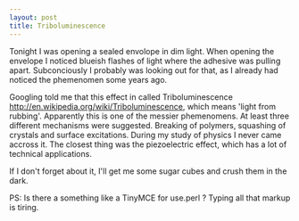 ```yaml
---
layout: post
title: Triboluminescence
---
```


Tonight I was opening a sealed envolope in dim light. When opening the envelope I noticed blueish flashes of light where the adhesive was pulling apart. Subconciously I probably was looking out for that, as I already had noticed the phemenomen some years ago.

Googling told me that this effect in called Triboluminescence <a href="http://en.wikipedia.org/wiki/Triboluminescence" rel="nofollow">http://en.wikipedia.org/wiki/Triboluminescence</a>, which means 'light from rubbing'. Apparently this is one of the messier phemenomens. At least three different mechanisms were suggested. Breaking of polymers, squashing of crystals and surface excitations. During my study of physics I never came accross it. The closest thing was the piezoelectric effect, which has a lot of technical applications.

If I don't forget about it, I'll get me some sugar cubes and crush them in the dark.

PS: Is there a something like a TinyMCE for use.perl ?
Typing all that markup is tiring.

